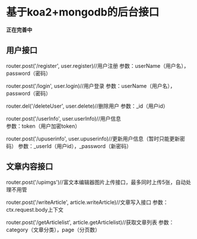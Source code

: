 # 基于koa2+mongodb的后台接口
**正在完善中**
## 用户接口
router.post('/register', user.register)//用户注册
参数：userName（用户名），password（密码）

router.post('/login', user.login)//用户登录
参数：userName（用户名），password（密码）

router.del('/deleteUser', user.delete)//删除用户
参数：_id（用户id）

router.post('/userInfo', user.userInfo)//用户信息  
参数：token（用户加密token）

router.post('/upuserinfo', user.upuserinfo)//更新用户信息（暂时只能更新密码）
参数：_userId（用户id），_password（新密码）

## 文章内容接口
router.post('/upimgs')//富文本编辑器图片上传接口，最多同时上传5张，自动处理不用管

router.post('/writeArticle', article.writeArticle)//文章写入接口
参数：ctx.request.body上下文

router.post('/getArticlelist', article.getArticlelist)//获取文章列表
参数：category（文章分类），page（分页数）